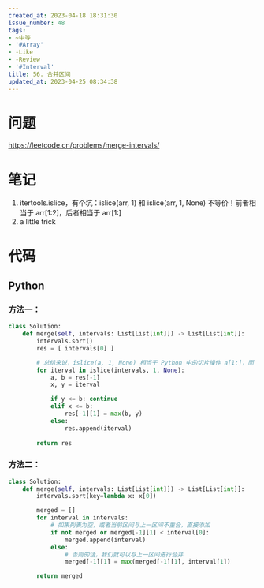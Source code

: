 ```yaml
---
created_at: 2023-04-18 18:31:30
issue_number: 48
tags:
- ~中等
- '#Array'
- -Like
- -Review
- '#Interval'
title: 56. 合并区间
updated_at: 2023-04-25 08:34:38
---
```


# 问题

https://leetcode.cn/problems/merge-intervals/

# 笔记

1. itertools.islice，有个坑：islice(arr, 1) 和 islice(arr, 1, None) 不等价！前者相当于 arr[1:2]，后者相当于 arr[1:]
2. a little trick

# 代码

## Python

### 方法一：

```python
class Solution:
    def merge(self, intervals: List[List[int]]) -> List[List[int]]:
        intervals.sort()
        res = [ intervals[0] ]

        # 总结来说，islice(a, 1, None) 相当于 Python 中的切片操作 a[1:]，而 islice(a, 1) 相当于 a[1:2]。
        for iterval in islice(intervals, 1, None):
            a, b = res[-1]
            x, y = iterval

            if y <= b: continue
            elif x <= b:
                res[-1][1] = max(b, y)
            else:
                res.append(iterval)
        
        return res
```

### 方法二：

```python
class Solution:
    def merge(self, intervals: List[List[int]]) -> List[List[int]]:
        intervals.sort(key=lambda x: x[0])

        merged = []
        for interval in intervals:
            # 如果列表为空，或者当前区间与上一区间不重合，直接添加
            if not merged or merged[-1][1] < interval[0]:
                merged.append(interval)
            else:
                # 否则的话，我们就可以与上一区间进行合并
                merged[-1][1] = max(merged[-1][1], interval[1])

        return merged
```